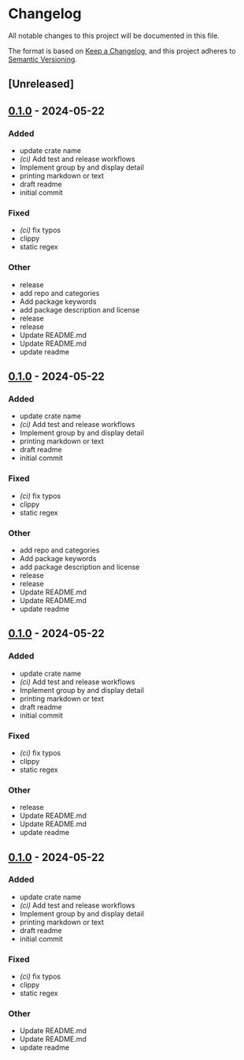 # Changelog
All notable changes to this project will be documented in this file.

The format is based on [Keep a Changelog](https://keepachangelog.com/en/1.0.0/),
and this project adheres to [Semantic Versioning](https://semver.org/spec/v2.0.0.html).

## [Unreleased]

## [0.1.0](https://github.com/timonv/dowhatagain/releases/tag/v0.1.0) - 2024-05-22

### Added
- update crate name
- *(ci)* Add test and release workflows
- Implement group by and display detail
- printing markdown or text
- draft readme
- initial commit

### Fixed
- *(ci)* fix typos
- clippy
- static regex

### Other
- release
- add repo and categories
- Add package keywords
- add package description and license
- release
- release
- Update README.md
- Update README.md
- update readme

## [0.1.0](https://github.com/timonv/dowhatagain/releases/tag/v0.1.0) - 2024-05-22

### Added
- update crate name
- *(ci)* Add test and release workflows
- Implement group by and display detail
- printing markdown or text
- draft readme
- initial commit

### Fixed
- *(ci)* fix typos
- clippy
- static regex

### Other
- add repo and categories
- Add package keywords
- add package description and license
- release
- release
- Update README.md
- Update README.md
- update readme

## [0.1.0](https://github.com/timonv/dowhatagain/releases/tag/v0.1.0) - 2024-05-22

### Added
- update crate name
- *(ci)* Add test and release workflows
- Implement group by and display detail
- printing markdown or text
- draft readme
- initial commit

### Fixed
- *(ci)* fix typos
- clippy
- static regex

### Other
- release
- Update README.md
- Update README.md
- update readme

## [0.1.0](https://github.com/timonv/dowhatagain/releases/tag/v0.1.0) - 2024-05-22

### Added
- update crate name
- *(ci)* Add test and release workflows
- Implement group by and display detail
- printing markdown or text
- draft readme
- initial commit

### Fixed
- *(ci)* fix typos
- clippy
- static regex

### Other
- Update README.md
- Update README.md
- update readme
